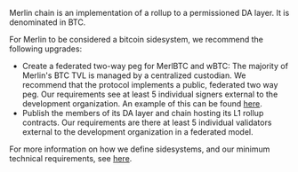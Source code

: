 Merlin chain is an implementation of a rollup to a permissioned DA layer. It is denominated in BTC.

For Merlin to be considered a bitcoin sidesystem, we recommend the following upgrades:

- Create a federated two-way peg for MerlBTC and wBTC: The majority of Merlin's BTC TVL is managed by a centralized custodian. We recommend that the protocol implements a public, federated two way peg. Our requirements see at least 5 individual signers external to the development organization. An example of this can be found [here](https://bitcoinl2labs.com/sbtc-rollout#sbtc-signers).
- Publish the members of its DA layer and chain hosting its L1 rollup contracts. Our requirements are there at least 5 individual validators external to the development organization in a federated model.

For more information on how we define sidesystems, and our minimum technical requirements, see [here](https://www.lxresearch.co/starting-to-define-layers-a-year-later/).

